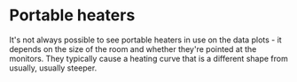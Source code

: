 # Portable heaters

It's not always possible to see portable heaters in  use on the data plots - it depends on the size of the room and whether they're pointed at the monitors.  They typically cause a heating curve that is a different shape from usually, usually steeper.  